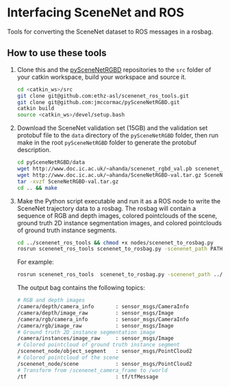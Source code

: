 # Interfacing SceneNet and ROS
Tools for converting the SceneNet dataset to ROS messages in a rosbag.

## How to use these tools
1. Clone this and the [pySceneNetRGBD](https://github.com/jmccormac/pySceneNetRGBD) repositories to the `src` folder of your catkin workspace, build your workspace and source it.

    ```bash
    cd <catkin_ws>/src
    git clone git@github.com:ethz-asl/scenenet_ros_tools.git
    git clone git@github.com:jmccormac/pySceneNetRGBD.git
    catkin build
    source <catkin_ws>/devel/setup.bash
    ```

2. Download the SceneNet validation set (15GB) and the validation set protobuf file to the `data` directory of the `pySceneNetRGBD` folder, then run make in the root `pySceneNetRGBD` folder to generate the protobuf description.

    ```bash
    cd pySceneNetRGBD/data
    wget http://www.doc.ic.ac.uk/~ahanda/scenenet_rgbd_val.pb scenenet_rgbd_val.pb
    wget http://www.doc.ic.ac.uk/~ahanda/SceneNetRGBD-val.tar.gz SceneNetRGBD-val.tar.gz
    tar -xvzf SceneNetRGBD-val.tar.gz
    cd .. && make
    ```

3. Make the Python script executable and run it as a ROS node to write the SceneNet trajectory data to a rosbag. The rosbag will contain a sequence of RGB and depth images, colored pointclouds of the scene, ground truth 2D instance segmentation images, and colored pointclouds of ground truth instance segments.

    ```bash
    cd ../scenenet_ros_tools && chmod +x nodes/scenenet_to_rosbag.py
    rosrun scenenet_ros_tools scenenet_to_rosbag.py -scenenet_path PATH/TO/pySceneNetRGBD -trajectory TRAJECTORY -to_frame TO_FRAME -output_bag OUTPUT_BAG
    ```

    For example:
    ```bash
    rosrun scenenet_ros_tools  scenenet_to_rosbag.py -scenenet_path ../pySceneNetRGBD/ -trajectory 1 -output_bag scenenet_traj_1.bag
    ```
    The output bag contains the following topics:
    ```bash
    # RGB and depth images
    /camera/depth/camera_info       : sensor_msgs/CameraInfo
    /camera/depth/image_raw         : sensor_msgs/Image        
    /camera/rgb/camera_info         : sensor_msgs/CameraInfo
    /camera/rgb/image_raw           : sensor_msgs/Image
    # Ground truth 2D instance segmentation image
    /camera/instances/image_raw     : sensor_msgs/Image
    # Colored pointcloud of ground truth instance segment         
    /scenenet_node/object_segment   : sensor_msgs/PointCloud2
    # Colored pointcloud of the scene
    /scenenet_node/scene            : sensor_msgs/PointCloud2
    # Transform from /scenenet_camera_frame to /world
    /tf                             : tf/tfMessage
    ```
